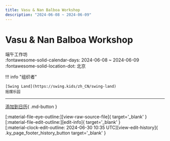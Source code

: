 ```yaml
---
title: Vasu & Nan Balboa Workshop
description: "2024-06-08 ~ 2024-06-09"
---
```


# Vasu & Nan Balboa Workshop 

端午工作坊  
:fontawesome-solid-calendar-days: 2024-06-08 ~ 2024-06-09  
:fontawesome-solid-location-dot: 北京  

!!! info "组织者"

    [Swing Land](https://swing.kids/zh_CN/swing-land)  
    摇摆乐园  

---

[添加到日历](https://swing.news/ics/2024/zh_CN/vasu-n-nan-balboa-workshop-2024){ .md-button }

<div class="ky_page_footer" markdown>
<div class="ky_page_footer_trailing" markdown="span">
[:material-file-eye-outline:][view-raw-source-file]{ target='_blank' }
[:material-file-edit-outline:][edit-info]{ target='_blank' }
</div>
<div class="ky_page_footer_leading" markdown="span">
[:material-clock-edit-outline: 2024-06-30 10:35 UTC][view-edit-history]{ .ky_page_footer_history_button target='_blank' }
</div>
</div>

[view-raw-source-file]: https://github.com/swingdance/events/blob/main/2024/zh_CN/vasu-n-nan-balboa-workshop-2024.json "查看原始源文件"
[edit-info]: https://github.com/swingdance/events/issues/new?assignees=&labels=update+event&projects=&template=03-update_entity.yml&title=%5B2024%2Fzh_CN%5D%20Update%20Event%3A%20Vasu%20%26%20Nan%20Balboa%20Workshop&region=zh_CN&year=2024&id=vasu-n-nan-balboa-workshop-2024&name=Vasu%20%26%20Nan%20Balboa%20Workshop&org_id=swing-land "编辑信息"

[view-edit-history]: https://github.com/swingdance/events/commits/main/2024/zh_CN/vasu-n-nan-balboa-workshop-2024.json "查看编辑历史"
